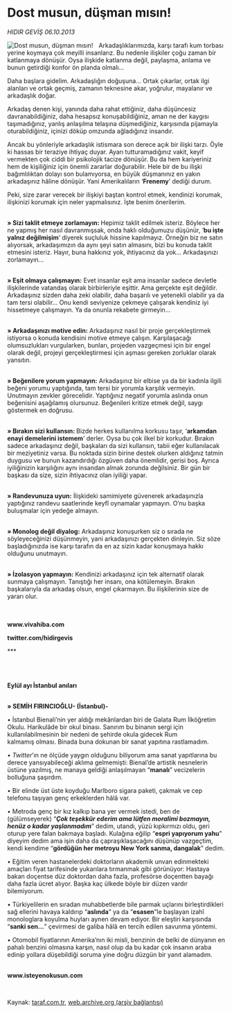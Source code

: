 # Dost musun, düşman mısın!

*HIDIR GEVİŞ 06.10.2013*

<div class="yazi"><img align="left" alt="Dost musun, düşman mısın!" border="0" src="http://www.taraf.com.tr/fotoraflar/makaleler/dost-musun-dusman-misin_1634_orijinal.jpg" style="border-right-width:10px; border-color:#FFFFFF"/><p>Arkadaşlıklarımızda, karşı tarafı kum torbası yerine koymaya çok meyilli insanlarız. Bu nedenle ilişkiler çoğu zaman bir katlanmaya dönüşür. Oysa ilişkide katlanma değil, paylaşma, anlama ve bunun getirdiği konfor ön planda olmalı... </p>
<p>Daha başlara gidelim. Arkadaşlığın doğuşuna... Ortak çıkarlar, ortak ilgi alanları ve ortak geçmiş, zamanın teknesine akar, yoğrulur, mayalanır ve arkadaşlık doğar. </p>
<p>Arkadaş denen kişi, yanında daha rahat ettiğiniz, daha düşüncesiz davranabildiğiniz, daha hesapsız konuşabildiğiniz, aman ne der kaygısı taşımadığınız, yanlış anlaşılma telaşına düşmediğiniz, karşısında pijamayla oturabildiğiniz, içinizi döküp omzunda ağladığınız insandır. </p>
<p>Ancak bu yönleriyle arkadaşlık istismara son derece açık bir ilişki tarzı. Öyle ki hassas bir teraziye ihtiyaç duyar. Ayarı tutturamadığınız vakit, keyif vermekten çok ciddi bir psikolojik tacize dönüşür. Bu da hem kariyeriniz hem de kişiliğiniz için önemli zararlar doğurabilir. Hele bir de bu ilişki bağımlılıktan dolayı son bulamıyorsa, en büyük düşmanınız en yakın arkadaşınız hâline dönüşür. Yani Amerikalıların ‘<b>Frenemy</b>’ dediği durum. </p>
<p>Peki, size zarar verecek bir ilişkiyi baştan kontrol etmek, kendinizi korumak, ilişkinizi korumak için neler yapmalısınız. İşte benim önerilerim. </p>
<p><b><br/>» Sizi taklit etmeye zorlamayın: </b>Hepimiz taklit edilmek isteriz. Böylece her ne yapmış her nasıl davranmışsak, onda haklı olduğumuzu düşünür, ‘<b>bu işte yalnız değilmişim</b>’ diyerek suçluluk hissine kapılmayız. Örneğin biz ne satın alıyorsak, arkadaşımızın da aynı şeyi satın almasını, bizi bu konuda taklit etmesini isteriz. Hayır, buna hakkınız yok, ihtiyacınız da yok... Arkadaşınızı zorlamayın... </p>
<p><b><br/>» Eşit olmaya çalışmayın:</b> Evet insanlar eşit ama insanlar sadece devletle ilişkilerinde vatandaş olarak birbirleriyle eşittir. Ama gerçekte eşit değildir. Arkadaşınız sizden daha zeki olabilir, daha başarılı ve yetenekli olabilir ya da tam tersi olabilir... Onu kendi seviyenize çekmeye çalışarak kendiniz iyi hissetmeye çalışmayın. Ya da onunla rekabete girmeyin...</p>
<p><b><br/>» Arkadaşınızı motive edin:</b> Arkadaşınız nasıl bir proje gerçekleştirmek istiyorsa o konuda kendisini motive etmeye çalışın. Karşılaşacağı olumsuzlukları vurgularken, bunları, projeden vazgeçmesi için bir engel olarak değil, projeyi gerçekleştirmesi için aşması gereken zorluklar olarak yansıtın. </p>
<p><b><br/>» Beğenilere yorum yapmayın:</b> Arkadaşınız bir elbise ya da bir kadınla ilgili beğeni yorumu yaptığında, tam tersi bir yorumla karşılık vermeyin. Unutmayın zevkler görecelidir. Yaptığınız negatif yorumla aslında onun beğenisini aşağılamış olursunuz. Beğenileri kritize etmek değil, saygı göstermek en doğrusu. </p>
<p><b><br/>» Bırakın sizi kullansın: </b>Bizde herkes kullanılma korkusu taşır, ‘<b>arkamdan enayi demelerini istemem</b>’ derler. Oysa bu çok ilkel bir korkudur. Bırakın sadece arkadaşınız değil, başkaları da sizi kullansın, tabii eğer kullanılacak bir meziyetiniz varsa. Bu noktada sizin birine destek olurken aldığınız tatmin duygusu ve bunun kazandırdığı özgüven daha önemlidir, gerisi boş.<b> </b>Ayrıca iyiliğinizin karşılığını aynı insandan almak zorunda değilsiniz. Bir gün bir başkası da size, sizin ihtiyacınız olan iyiliği yapar.</p>
<p><b><br/>» Randevunuza uyun:</b> İlişkideki samimiyete güvenerek arkadaşınızla yaptığınız randevu saatlerinde keyfî oynamalar yapmayın. O’nu başka buluşmalar için yedeğe almayın.</p>
<p><b><br/>» Monolog değil diyalog:</b> Arkadaşınız konuşurken siz o sırada ne söyleyeceğinizi düşünmeyin, yani arkadaşınızı gerçekten dinleyin. Siz söze başladığınızda ise karşı tarafın da en az sizin kadar konuşmaya hakkı olduğunu unutmayın.</p>
<p><b><br/>» İzolasyon yapmayın:</b> Kendinizi arkadaşınız için tek alternatif olarak sunmaya çalışmayın. Tanıştığı her insanı, ona kötülemeyin. Bırakın başkalarıyla da arkadaş olsun, engel çıkarmayın. Bu ilişkilerinin size de yararı olur. </p>
<p><b><br/><br/>www.vivahiba.com</b></p>
<p><b>twitter.com/hidirgevis</b> </p>
<p>***</p>
<p><b> </b></p>
<p><b><br/>Eylül ayı İstanbul anıları</b></p>
<p><b><br/>» SEMİH FIRINCIOĞLU- (İstanbul)- </b></p>
<p>• İstanbul Bienali’nin yer aldığı mekânlardan biri de Galata Rum İlköğretim Okulu. Harikulâde bir okul binası. Sanırım bu binanın sergi için kullanılabilmesinin bir nedeni de şehirde okula gidecek Rum kalmamış olması. Binada buna dokunan bir sanat yapıtına rastlamadım.</p>
<p>• <i>Twitter</i>’ın ne ölçüde yaygın olduğunu biliyorum ama sanat yapıtlarına bu derece yansıyabileceği aklıma gelmemişti: Bienal’de artistik nesnelerin üstüne yazılmış, ne manaya geldiği anlaşılmayan “<b>manalı</b>” vecizelerin bolluğuna şaşırdım.</p>
<p>• Bir elinde üst üste koyduğu Marlboro sigara paketi, çakmak ve cep telefonu taşıyan genç erkeklerden hâlâ var.</p>
<p>• Metroda genç bir kız kalkıp bana yer vermek istedi, ben de (gülümseyerek) “<b><i>Çok teşekkür ederim ama lütfen moralimi bozmayın, henüz o kadar yaşlanmadım</i></b>” dedim, utandı, yüzü kıpkırmızı oldu, geri oturup yere falan bakmaya başladı. Kulağına eğilip “<b>espri yapıyorum yahu</b>” diyeyim dedim ama işin daha da çapraşıklaşacağını düşünüp vazgeçtim, kendi kendime “<b>gördüğün her metroyu New York sanma, dangalak</b>” dedim.</p>
<p>• Eğitim veren hastanelerdeki doktorların akademik unvan edinmekteki amaçları fiyat tarifesinde yukarılara tırmanmak gibi görünüyor: Hastaya bakan doçentse düz doktordan daha fazla, profesörse doçentten bayağı daha fazla ücret alıyor. Başka kaç ülkede böyle bir düzen vardır bilemiyorum.</p>
<p>• Türkiyelilerin en sıradan muhabbetlerde bile parmak uçlarını birleştirdikleri sağ ellerini havaya kaldırıp “<b>aslında</b>” ya da “<b>esasen</b>”le başlayan izahî monologlara koyulma huyları aynen devam ediyor. Bir eleştiri karşısında “<b>sanki sen...</b>” çevirmesi de galiba hâlâ en tercih edilen savunma yöntemi.</p>
<p>• Otomobil fiyatlarının Amerika’nın iki misli, benzinin de belki de dünyanın en pahalı benzini olmasına karşın, nasıl olup da bu kadar çok insanın araba edinip yollara düşebildiği soruma yine doğru düzgün bir yanıt alamadım. </p><b>
<p><br/>www.isteyenokusun.com</p>
<p></p></b> 
</div>

Kaynak: [taraf.com.tr](http://www.taraf.com.tr:80/hidir-gevis-2/makale-dost-musun-dusman-misin.htm), [web.archive.org (arşiv bağlantısı)](http://web.archive.org/web/20131007134942/http://www.taraf.com.tr:80/hidir-gevis-2/makale-dost-musun-dusman-misin.htm)
